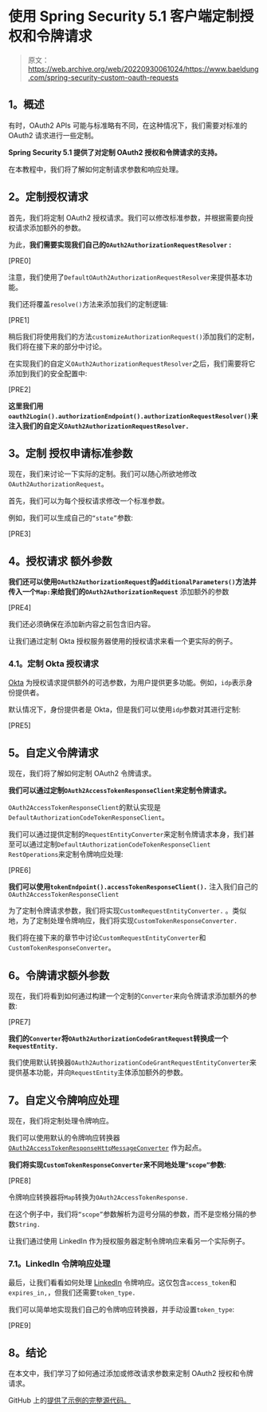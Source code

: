 # 使用 Spring Security 5.1 客户端定制授权和令牌请求

> 原文：<https://web.archive.org/web/20220930061024/https://www.baeldung.com/spring-security-custom-oauth-requests>

## **1。概述**

有时，OAuth2 APIs 可能与标准略有不同，在这种情况下，我们需要对标准的 OAuth2 请求进行一些定制。

**Spring Security 5.1 提供了对定制 OAuth2 授权和令牌请求的支持。**

在本教程中，我们将了解如何定制请求参数和响应处理。

## **2。定制授权请求**

首先，我们将定制 OAuth2 授权请求。我们可以修改标准参数，并根据需要向授权请求添加额外的参数。

为此，**我们需要实现我们自己的`OAuth2AuthorizationRequestResolver` :**

[PRE0]

注意，我们使用了`DefaultOAuth2AuthorizationRequestResolver`来提供基本功能。

我们还将覆盖`resolve()`方法来添加我们的定制逻辑:

[PRE1]

稍后我们将使用我们的方法`customizeAuthorizationRequest()`添加我们的定制，我们将在接下来的部分中讨论。

在实现我们的自定义`OAuth2AuthorizationRequestResolver`之后，我们需要将它添加到我们的安全配置中:

[PRE2]

**这里我们用`oauth2Login().authorizationEndpoint().authorizationRequestResolver()`来注入我们的自定义`OAuth2AuthorizationRequestResolver.`**

## **3。定制** **授权申请标准参数**

现在，我们来讨论一下实际的定制。我们可以随心所欲地修改`OAuth2AuthorizationRequest`。

首先，我们可以为每个授权请求修改一个标准参数。

例如，我们可以生成自己的`“state”`参数:

[PRE3]

## **4。授权请求** **额外参数**

**我们还可以使用`OAuth2AuthorizationRequest`的`additionalParameters()`方法并传入一个`Map:`来给我们的`OAuth2AuthorizationRequest`** 添加额外的参数

[PRE4]

我们还必须确保在添加新内容之前包含旧内容。

让我们通过定制 Okta 授权服务器使用的授权请求来看一个更实际的例子。

### **4.1。定制 Okta 授权请求**

[Okta](https://web.archive.org/web/20220801021059/https://developer.okta.com/docs/api/resources/oidc#authorize) 为授权请求提供额外的可选参数，为用户提供更多功能。例如，`idp`表示身份提供者。

默认情况下，身份提供者是 Okta，但是我们可以使用`idp`参数对其进行定制:

[PRE5]

## **5。自定义令牌请求**

现在，我们将了解如何定制 OAuth2 令牌请求。

**我们可以通过定制`OAuth2AccessTokenResponseClient`来定制令牌请求。**

`OAuth2AccessTokenResponseClient`的默认实现是`DefaultAuthorizationCodeTokenResponseClient`。

我们可以通过提供定制的`RequestEntityConverter`来定制令牌请求本身，我们甚至可以通过定制`DefaultAuthorizationCodeTokenResponseClient` `RestOperations`来定制令牌响应处理:

[PRE6]

**我们可以使用`tokenEndpoint().accessTokenResponseClient().`** 注入我们自己的`OAuth2AccessTokenResponseClient `

为了定制令牌请求参数，我们将实现`CustomRequestEntityConverter.` 。类似地，为了定制处理令牌响应，我们将实现`CustomTokenResponseConverter.`

我们将在接下来的章节中讨论`CustomRequestEntityConverter`和`CustomTokenResponseConverter`。

## **6。令牌请求额外参数**

现在，我们将看到如何通过构建一个定制的`Converter`来向令牌请求添加额外的参数:

[PRE7]

**我们的`Converter`将`OAuth2AuthorizationCodeGrantRequest`转换成一个`RequestEntity. `**

我们使用默认转换器`OAuth2AuthorizationCodeGrantRequestEntityConverter`来提供基本功能，并向`RequestEntity`主体添加额外的参数。

## **7。自定义令牌响应处理**

现在，我们将定制处理令牌响应。

我们可以使用默认的令牌响应转换器 [`OAuth2AccessTokenResponseHttpMessageConverter`](https://web.archive.org/web/20220801021059/https://github.com/spring-projects/spring-security/blob/master/oauth2/oauth2-core/src/main/java/org/springframework/security/oauth2/core/http/converter/OAuth2AccessTokenResponseHttpMessageConverter.java#L134) 作为起点。

**我们将实现`CustomTokenResponseConverter`来不同地处理`“scope”`参数:**

[PRE8]

令牌响应转换器将`Map`转换为`OAuth2AccessTokenResponse.`

在这个例子中，我们将`“scope”`参数解析为逗号分隔的参数，而不是空格分隔的参数`String.`

让我们通过使用 LinkedIn 作为授权服务器定制令牌响应来看另一个实际例子。

### 7.1。LinkedIn 令牌响应处理

最后，让我们看看如何处理 [LinkedIn](https://web.archive.org/web/20220801021059/https://docs.microsoft.com/en-us/linkedin/shared/authentication/token-introspection?tabs=http) 令牌响应。这仅包含`access_token`和`expires_in,`，但我们还需要`token_type.`

我们可以简单地实现我们自己的令牌响应转换器，并手动设置`token_type`:

[PRE9]

## **8。结论**

在本文中，我们学习了如何通过添加或修改请求参数来定制 OAuth2 授权和令牌请求。

GitHub 上的[提供了示例的完整源代码。](https://web.archive.org/web/20220801021059/https://github.com/eugenp/tutorials/tree/master/spring-security-modules/spring-security-oauth2)